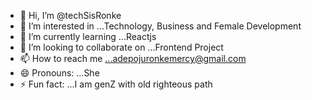 - 👋 Hi, I’m @techSisRonke
- 👀 I’m interested in ...Technology, Business and Female Development
- 🌱 I’m currently learning ...Reactjs
- 💞️ I’m looking to collaborate on ...Frontend Project
- 📫 How to reach me ...adepojuronkemercy@gmail.com
- 😄 Pronouns: ...She
- ⚡ Fun fact: ...I am genZ with old righteous path

<!---
techSisRonke/techSisRonke is a ✨ special ✨ repository because its `README.md` (this file) appears on your GitHub profile.
You can click the Preview link to take a look at your changes.
--->
